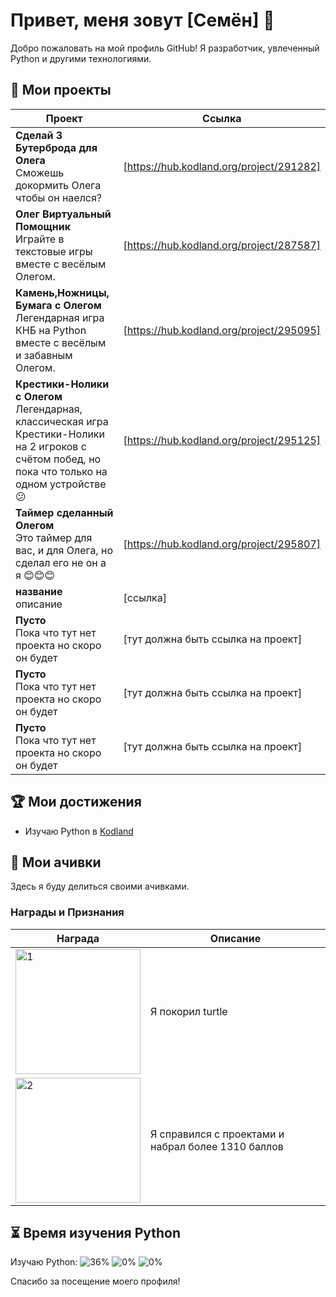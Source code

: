 # Привет, меня зовут [Семён] 👋

Добро пожаловать на мой профиль GitHub! Я разработчик, увлеченный Python и другими технологиями.

## 📂 Мои проекты

| Проект | Ссылка |
|--------|--------|
| **Сделай 3 Бутерброда для Олега**<br>Сможешь докормить Олега чтобы он наелся? | [https://hub.kodland.org/project/291282] |
| **Олег Виртуальный Помощник**<br>Играйте в текстовые игры вместе с весёлым Олегом. | [https://hub.kodland.org/project/287587] |
| **Камень,Ножницы, Бумага с Олегом**<br>Легендарная игра КНБ на Python вместе с весёлым и забавным Олегом. | [https://hub.kodland.org/project/295095] |
| **Крестики-Нолики с Олегом**<br>Легендарная, классическая игра Крестики-Нолики на 2 игроков с счётом побед, но пока что только на одном устройстве😕 | [https://hub.kodland.org/project/295125] |
| **Таймер сделанный Олегом**<br>Это таймер для вас, и для Олега, но сделал его не он а я 😊😊😊 | [https://hub.kodland.org/project/295807] |
| **название**<br>описание | [ссылка] |
| **Пусто**<br>Пока что тут нет проекта но скоро он будет | [тут должна быть ссылка на проект] |
| **Пусто**<br>Пока что тут нет проекта но скоро он будет | [тут должна быть ссылка на проект] |
| **Пусто**<br>Пока что тут нет проекта но скоро он будет | [тут должна быть ссылка на проект] |
## 🏆 Мои достижения

- Изучаю Python в [Kodland](https://www.kodland.org)

## 📜 Мои ачивки

Здесь я буду делиться своими ачивками.

### Награды и Признания

| Награда | Описание |
|------------|-----------|
| <img src="https://i.ibb.co/rwFWSrv/image-3.png" alt="1" width="200"/> | Я покорил turtle |
| <img src="https://github.com/Student123321123/Student123321123/assets/174334016/629c1793-0a93-4ac8-a6ac-9635547b9839" alt="2" width="200"/> | Я справился с проектами и набрал более 1310 баллов |

## ⏳ Время изучения Python

Изучаю Python:
![36%](https://progress-bar.dev/36/?title=LVL1)
![0%](https://progress-bar.dev/0/?title=LVL2)
![0%](https://progress-bar.dev/0/?title=LVL3)

Спасибо за посещение моего профиля! 
